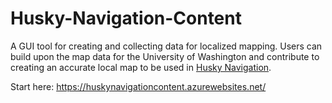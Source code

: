 # Husky-Navigation-Content

A GUI tool for creating and collecting data for localized mapping. Users can build upon the map data for the University of Washington and contribute to creating an accurate local map to be used in [Husky Navigation](https://hnavcontent.azurewebsites.net/).

Start here: https://huskynavigationcontent.azurewebsites.net/
